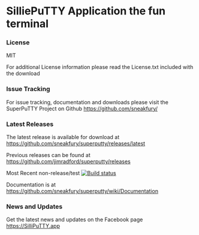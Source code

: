 # SilliePuTTY Application the fun terminal

### License
MIT

For additional License information please read the License.txt included with the download

### Issue Tracking
For issue tracking, documentation and downloads please visit the SuperPuTTY Project on Github
https://github.com/sneakfury/

### Latest Releases
The latest release is available for download at https://github.com/sneakfury/superputty/releases/latest

Previous releases can be found at https://github.com/jimradford/superputty/releases

Most Recent non-release/test [![Build status](https://ci.appveyor.com/api/projects/status/s6thtyntec4beaqk/branch/master?svg=true)](https://ci.appveyor.com/project/jimradford/superputty/branch/master)

Documentation is at https://github.com/sneakfury/superputty/wiki/Documentation

### News and Updates
Get the latest news and updates on the Facebook page https://SilliPuTTY.app
